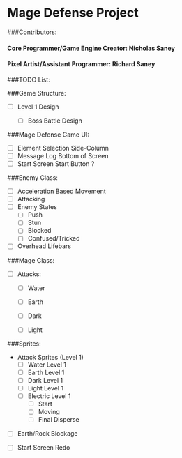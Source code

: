 # Mage Defense Project

###Contributors:
#### Core Programmer/Game Engine Creator: Nicholas Saney
#### Pixel Artist/Assistant Programmer: Richard Saney


###TODO List:


###Game Structure:
 - [ ] Level 1 Design
 	- [ ] Boss Battle Design


###Mage Defense Game UI:
 - [ ] Element Selection Side-Column
 - [ ] Message Log Bottom of Screen
 - [ ] Start Screen Start Button ?

###Enemy Class:
 - [ ] Acceleration Based Movement
 - [ ] Attacking 
 - [ ] Enemy States
   - [ ] Push
   - [ ] Stun
   - [ ] Blocked
   - [ ] Confused/Tricked
 - [ ] Overhead Lifebars
 
###Mage Class:
 - [ ] Attacks:
   - [ ] Water 
   - [ ] Earth 
   - [ ] Dark 
   - [ ] Light 


###Sprites:
 - Attack Sprites (Level 1)
   - [ ] Water Level 1
   - [ ] Earth Level 1
   - [ ] Dark Level 1
   - [ ] Light Level 1
   - [ ] Electric Level 1
     - [ ] Start
     - [ ] Moving
     - [ ] Final Disperse
- [ ] Earth/Rock Blockage
- [ ] Start Screen Redo 




